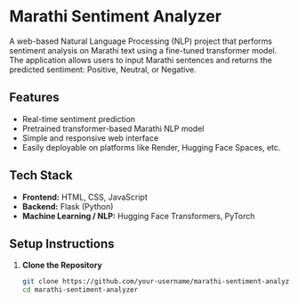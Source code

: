 # Marathi Sentiment Analyzer

A web-based Natural Language Processing (NLP) project that performs sentiment analysis on Marathi text using a fine-tuned transformer model. The application allows users to input Marathi sentences and returns the predicted sentiment: Positive, Neutral, or Negative.

##  Features

- Real-time sentiment prediction
- Pretrained transformer-based Marathi NLP model
- Simple and responsive web interface
- Easily deployable on platforms like Render, Hugging Face Spaces, etc.

##  Tech Stack

- **Frontend:** HTML, CSS, JavaScript
- **Backend:** Flask (Python)
- **Machine Learning / NLP:** Hugging Face Transformers, PyTorch

##  Setup Instructions

1. **Clone the Repository**
   ```bash
   git clone https://github.com/your-username/marathi-sentiment-analyzer.git
   cd marathi-sentiment-analyzer
